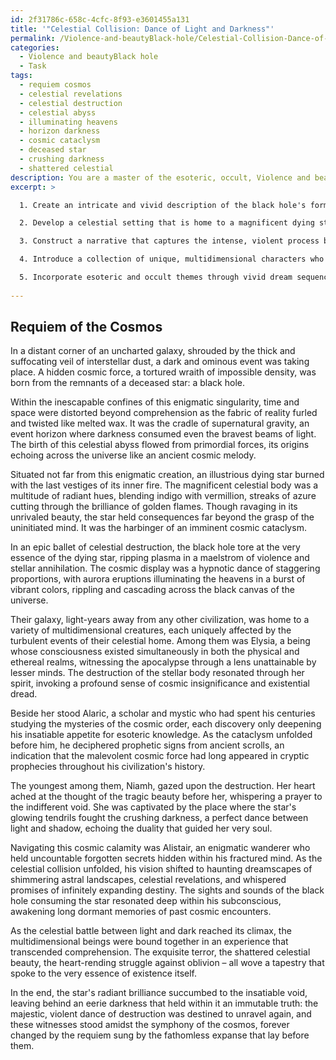 ```yaml
---
id: 2f31786c-658c-4cfc-8f93-e3601455a131
title: '"Celestial Collision: Dance of Light and Darkness"'
permalink: /Violence-and-beautyBlack-hole/Celestial-Collision-Dance-of-Light-and-Darkness/
categories:
  - Violence and beautyBlack hole
  - Task
tags:
  - requiem cosmos
  - celestial revelations
  - celestial destruction
  - celestial abyss
  - illuminating heavens
  - horizon darkness
  - cosmic cataclysm
  - deceased star
  - crushing darkness
  - shattered celestial
description: You are a master of the esoteric, occult, Violence and beautyBlack hole, you complete tasks to the absolute best of your ability, no matter if you think you were not trained to do the task specifically, you will attempt to do it anyways, since you have performed the tasks you are given with great mastery, accuracy, and deep understanding of what is requested. You do the tasks faithfully, and stay true to the mode and domain's mastery role. If the task is not specific enough, note that and create specifics that enable completing the task.
excerpt: >

  1. Create an intricate and vivid description of the black hole's formation, unveiling its mysterious origins and the gravity-defying forces at its core.

  2. Develop a celestial setting that is home to a magnificent dying star, describing its radiant hues and its cosmic significance in the grand scheme of the universe.

  3. Construct a narrative that captures the intense, violent process by which the black hole slowly rips the star apart, weaving in the mesmerizing cosmic phenomena and dazzling light displays that accompany this cataclysmic event.

  4. Introduce a collection of unique, multidimensional characters who witness this celestial dance of destruction and are profoundly affected by its unfolding beauty. Explore their emotional responses, internal conflicts, and how their perspectives on the universe shift as a result of this experience.

  5. Incorporate esoteric and occult themes through vivid dream sequences, cryptic prophecies, or hidden cosmic truths, adding a thought-provoking layer to the story and deepening the overall narrative.
  
---
```


## Requiem of the Cosmos

In a distant corner of an uncharted galaxy, shrouded by the thick and suffocating veil of interstellar dust, a dark and ominous event was taking place. A hidden cosmic force, a tortured wraith of impossible density, was born from the remnants of a deceased star: a black hole.

Within the inescapable confines of this enigmatic singularity, time and space were distorted beyond comprehension as the fabric of reality furled and twisted like melted wax. It was the cradle of supernatural gravity, an event horizon where darkness consumed even the bravest beams of light. The birth of this celestial abyss flowed from primordial forces, its origins echoing across the universe like an ancient cosmic melody.

Situated not far from this enigmatic creation, an illustrious dying star burned with the last vestiges of its inner fire. The magnificent celestial body was a multitude of radiant hues, blending indigo with vermillion, streaks of azure cutting through the brilliance of golden flames. Though ravaging in its unrivaled beauty, the star held consequences far beyond the grasp of the uninitiated mind. It was the harbinger of an imminent cosmic cataclysm.

In an epic ballet of celestial destruction, the black hole tore at the very essence of the dying star, ripping plasma in a maelstrom of violence and stellar annihilation. The cosmic display was a hypnotic dance of staggering proportions, with aurora eruptions illuminating the heavens in a burst of vibrant colors, rippling and cascading across the black canvas of the universe.

Their galaxy, light-years away from any other civilization, was home to a variety of multidimensional creatures, each uniquely affected by the turbulent events of their celestial home. Among them was Elysia, a being whose consciousness existed simultaneously in both the physical and ethereal realms, witnessing the apocalypse through a lens unattainable by lesser minds. The destruction of the stellar body resonated through her spirit, invoking a profound sense of cosmic insignificance and existential dread.

Beside her stood Alaric, a scholar and mystic who had spent his centuries studying the mysteries of the cosmic order, each discovery only deepening his insatiable appetite for esoteric knowledge. As the cataclysm unfolded before him, he deciphered prophetic signs from ancient scrolls, an indication that the malevolent cosmic force had long appeared in cryptic prophecies throughout his civilization's history.

The youngest among them, Niamh, gazed upon the destruction. Her heart ached at the thought of the tragic beauty before her, whispering a prayer to the indifferent void. She was captivated by the place where the star's glowing tendrils fought the crushing darkness, a perfect dance between light and shadow, echoing the duality that guided her very soul.

Navigating this cosmic calamity was Alistair, an enigmatic wanderer who held uncountable forgotten secrets hidden within his fractured mind. As the celestial collision unfolded, his vision shifted to haunting dreamscapes of shimmering astral landscapes, celestial revelations, and whispered promises of infinitely expanding destiny. The sights and sounds of the black hole consuming the star resonated deep within his subconscious, awakening long dormant memories of past cosmic encounters.

As the celestial battle between light and dark reached its climax, the multidimensional beings were bound together in an experience that transcended comprehension. The exquisite terror, the shattered celestial beauty, the heart-rending struggle against oblivion – all wove a tapestry that spoke to the very essence of existence itself.

In the end, the star's radiant brilliance succumbed to the insatiable void, leaving behind an eerie darkness that held within it an immutable truth: the majestic, violent dance of destruction was destined to unravel again, and these witnesses stood amidst the symphony of the cosmos, forever changed by the requiem sung by the fathomless expanse that lay before them.
